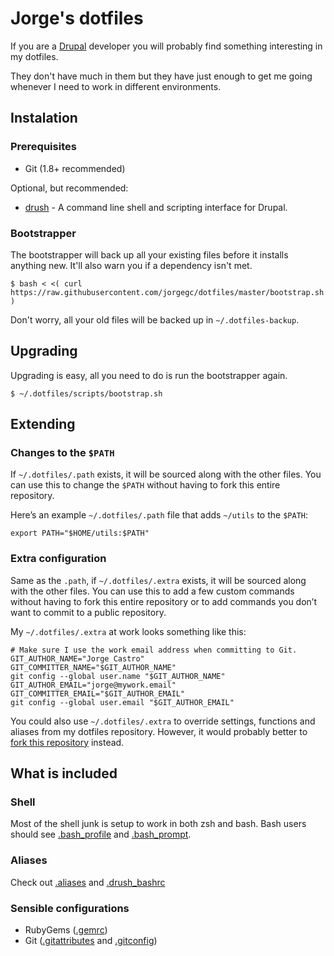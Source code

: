 # Jorge's dotfiles

If you are a [Drupal](http://drupal.org/) developer you will probably find something interesting in my dotfiles.

They don't have much in them but they have just enough to get me going whenever I need to work in different environments.

## Instalation

### Prerequisites

* Git (1.8+ recommended)

Optional, but recommended:

* [drush](https://github.com/drush-ops/drush) - A command line shell and scripting interface for Drupal.

### Bootstrapper

The bootstrapper will back up all your existing files before it installs
anything new. It'll also warn you if a dependency isn't met.

``` bash-session
$ bash < <( curl https://raw.githubusercontent.com/jorgegc/dotfiles/master/bootstrap.sh )
```

Don't worry, all your old files will be backed up in `~/.dotfiles-backup`.

## Upgrading

Upgrading is easy, all you need to do is run the bootstrapper again.

``` bash-session
$ ~/.dotfiles/scripts/bootstrap.sh
```

## Extending

### Changes to the `$PATH`

If `~/.dotfiles/.path` exists, it will be sourced along with the other files. You can use this to change the `$PATH` without having to fork this entire repository.

Here’s an example `~/.dotfiles/.path` file that adds `~/utils` to the `$PATH`:

```bash-session
export PATH="$HOME/utils:$PATH"
```

### Extra configuration

Same as the `.path`, if `~/.dotfiles/.extra` exists, it will be sourced along with the other files. You can use this to add a few custom commands without having to fork this entire repository or to add commands you don’t want to commit to a public repository.

My `~/.dotfiles/.extra` at work looks something like this:

```bash-shell
# Make sure I use the work email address when committing to Git.
GIT_AUTHOR_NAME="Jorge Castro"
GIT_COMMITTER_NAME="$GIT_AUTHOR_NAME"
git config --global user.name "$GIT_AUTHOR_NAME"
GIT_AUTHOR_EMAIL="jorge@mywork.email"
GIT_COMMITTER_EMAIL="$GIT_AUTHOR_EMAIL"
git config --global user.email "$GIT_AUTHOR_EMAIL"
```

You could also use `~/.dotfiles/.extra` to override settings, functions and aliases from my dotfiles repository. However, it would probably better to [fork this repository](https://github.com/jorgegc/dotfiles/fork) instead.

## What is included

### Shell

Most of the shell junk is setup to work in both zsh and bash. Bash users should
see [.bash_profile](https://github.com/jorgegc/dotfiles/blob/master/.bash_profile)
and [.bash_prompt](https://github.com/jorgegc/dotfiles/blob/master/.bash_prompt).

### Aliases

Check out [.aliases](https://github.com/jorgegc/dotfiles/blob/master/.aliases) and [.drush_bashrc](https://github.com/jorgegc/dotfiles/blob/master/.drush_bashrc)

### Sensible configurations

* RubyGems ([.gemrc](https://github.com/jorgegc/dotfiles/blob/master/.gemrc))
* Git ([.gitattributes](https://github.com/jorgegc/dotfiles/blob/master/.gitattributes) and [.gitconfig](https://github.com/jorgegc/dotfiles/blob/master/.gitconfig))
